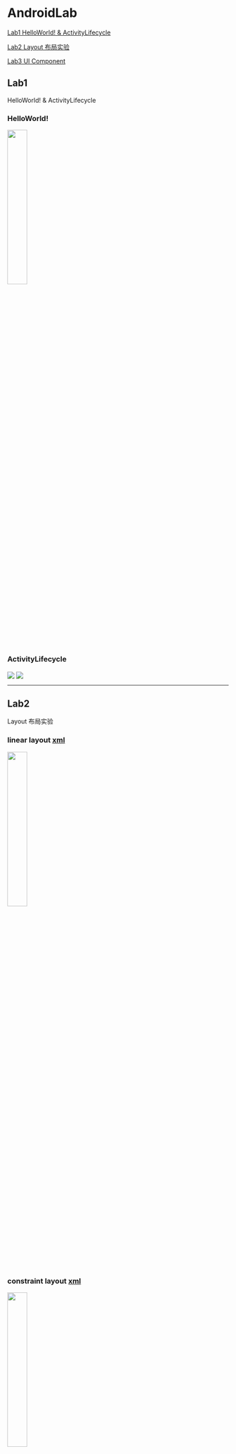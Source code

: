 
# AndroidLab
[Lab1 HelloWorld! & ActivityLifecycle](#lab1) 

[Lab2 Layout 布局实验](#lab2) 

[Lab3 UI Component](#lab3)

## Lab1 
HelloWorld! & ActivityLifecycle 
### HelloWorld!
<img src="https://github.com/FreedomHappy/AndroidDevelop/blob/master/AndroidLab/images/hello.png" width = "30%" height = "30%" div align=center />

### ActivityLifecycle
<img src="https://github.com/FreedomHappy/AndroidDevelop/blob/master/AndroidLab/images/lifecycle1.PNG"  div align=center />
<img src="https://github.com/FreedomHappy/AndroidDevelop/blob/master/AndroidLab/images/lifecycle2.PNG"  div align=center />

---

## Lab2 
Layout 布局实验
### linear layout [xml](https://github.com/FreedomHappy/AndroidDevelop/blob/master/AndroidLab/app/src/main/res/layout/linearlayout.xml)
<img src="https://github.com/FreedomHappy/AndroidDevelop/blob/master/AndroidLab/images/linear.png" width = "30%" height = "30%" div align=center />

### constraint layout [xml](https://github.com/FreedomHappy/AndroidDevelop/blob/master/AndroidLab/app/src/main/res/layout/constraintlayout.xml)
<img src="https://github.com/FreedomHappy/AndroidDevelop/blob/master/AndroidLab/images/constraint.png" width = "30%" height = "30%" div align=center />

### table layout [xml](https://github.com/FreedomHappy/AndroidDevelop/blob/master/AndroidLab/app/src/main/res/layout/tablelayout.xml)
<img src="https://github.com/FreedomHappy/AndroidDevelop/blob/master/AndroidLab/images/table.png" width = "30%" height = "30%" div align=center />

## Lab3 
UI component
### ListView [JavaFile](https://github.com/FreedomHappy/AndroidDevelop/blob/master/AndroidLab/app/src/main/java/com/example/androidlab/ListViewActivity.java) [   ListItem_xml](https://github.com/FreedomHappy/AndroidDevelop/blob/master/AndroidLab/app/src/main/res/layout/simple_item.xml)
* Primary Code
```java
//创建List集合，集合元素是Map
        List<Map<String,Object>> listItems = new ArrayList<Map<String,Object>>();
        for (int i=0; i<names.length;i++){
            Map<String,Object> listItem = new HashMap<String,Object>();
            listItem.put("header",imageIds[i]);
            listItem.put("name",names[i]);
            listItems.add(listItem);
        }
        //创建一个SimpleAdapter
        SimpleAdapter simpleAdapter = new SimpleAdapter(this,listItems,
                R.layout.simple_item,
                new String[] {"header","name"},
                new int[] {R.id.header,R.id.name});
        ListView list = findViewById(R.id.myListView);
        // 为ListView设置Adapter
        list.setAdapter(simpleAdapter);

        // 为ListView的列表项的单击事件绑定事件监听器
        list.setOnItemClickListener(new AdapterView.OnItemClickListener()
        {
            // 第position项被单击时激发该方法
            @Override
            public void onItemClick(AdapterView<?> parent, View view,
                                    int position, long id)
            {   // Toast是Android中的一种简易消息提示框
                Toast.makeText(getApplicationContext(), names[position], Toast.LENGTH_LONG).show();
            }
        });
```
* Screenshot
<img src="https://github.com/FreedomHappy/AndroidDevelop/blob/master/AndroidLab/images/listview.png" width = "30%" height = "30%" div align=center />

### AlterDialog [JavaFile](https://github.com/FreedomHappy/AndroidDevelop/blob/master/AndroidLab/app/src/main/java/com/example/androidlab/MainActivity.java)[  AlertDialog_xml](https://github.com/FreedomHappy/AndroidDevelop/blob/master/AndroidLab/app/src/main/res/layout/activity_alert_dialog.xml)
* Primary Code
```java
// lab3_2 Alert Dialog
    // references (https://developer.android.com/guide/topics/ui/dialogs)
    public void BuildAlertDialog(View view){
        // Use the Builder class for convenient dialog construction
        AlertDialog.Builder builder = new AlertDialog.Builder(this);
        // Get the layout inflater
        LayoutInflater inflater = this.getLayoutInflater();

        // Inflate and set the layout for the dialog
        // Pass null as the parent view because its going in the dialog layout
        builder.setView(inflater.inflate(R.layout.activity_alert_dialog, null))
                // Add action buttons
                .setPositiveButton(R.string.signin, new DialogInterface.OnClickListener() {
                    @Override
                    public void onClick(DialogInterface dialog, int id) {
                        // sign in the user ...
                    }
                })
                .setNegativeButton(R.string.cancel, new DialogInterface.OnClickListener() {
                    public void onClick(DialogInterface dialog, int id) {

                    }
                });
        AlertDialog alertDialog = builder.create();
        alertDialog.show();
    }
```
* Screenshot
<img src="https://github.com/FreedomHappy/AndroidDevelop/blob/master/AndroidLab/images/alertdialog.png" width = "30%" height = "30%" div align=center />

### OptionMenu [JavaFile](https://github.com/FreedomHappy/AndroidDevelop/blob/master/AndroidLab/app/src/main/java/com/example/androidlab/MenuTest.java)[OptionMenu_xml](https://github.com/FreedomHappy/AndroidDevelop/blob/master/AndroidLab/app/src/main/res/menu/menu_with_xml.xml)
* Primary Code
```java
@Override
    public boolean onCreateOptionsMenu(Menu menu) {
        MenuInflater inflater = getMenuInflater();
        inflater.inflate(R.menu.menu_with_xml, menu);
        return true;
    }
    @Override
    public boolean onOptionsItemSelected(MenuItem item) {
        // Handle item selection
        EditText edt = findViewById(R.id.text_menutest);
        switch (item.getItemId()) {
            case R.id.font_big:
               edt.setTextSize(20);
                return true;
            case R.id.font_median:
                edt.setTextSize(16);
                return true;
            case R.id.font_small:
                edt.setTextSize(10);
                return true;
            case R.id.color_red:
                edt.setTextColor(Color.parseColor("#FF0033"));
                return true;
            case R.id.color_black:
                edt.setTextColor(Color.parseColor("#000000"));
                return true;
            case R.id.item_normal:
                Toast.makeText(getApplicationContext(), "选中普通菜单项", Toast.LENGTH_LONG).show();
                return true;
            default:
                return super.onOptionsItemSelected(item);
        }
    }
```
* Screenshot

<img src="https://github.com/FreedomHappy/AndroidDevelop/blob/master/AndroidLab/images/optionmenu1.png" width = "30%" height = "30%" div align=center />   <img src="https://github.com/FreedomHappy/AndroidDevelop/blob/master/AndroidLab/images/optionmenu2.png" width = "30%" height = "30%" div align=center />

<img src="https://github.com/FreedomHappy/AndroidDevelop/blob/master/AndroidLab/images/optionmenu3.png" width = "30%" height = "30%" div align=center />  <img src="https://github.com/FreedomHappy/AndroidDevelop/blob/master/AndroidLab/images/optionmenu4.png" width = "30%" height = "30%" div align=center />

### Contextual Menu [JavaFile](https://github.com/FreedomHappy/AndroidDevelop/blob/master/AndroidLab/app/src/main/java/com/example/androidlab/ContextualMenuActivity.java)[    ContextualMenu_xml](https://github.com/FreedomHappy/AndroidDevelop/blob/master/AndroidLab/app/src/main/res/menu/contextual_menu.xml)
* Primary Code
```java
        list.setChoiceMode(ListView.CHOICE_MODE_MULTIPLE_MODAL);
        list.setMultiChoiceModeListener(new AbsListView.MultiChoiceModeListener() {

            private int nr = 0;

            @Override
            public boolean onPrepareActionMode(ActionMode mode, Menu menu) {
                // TODO Auto-generated method stub
                return false;
            }

            @Override
            public void onDestroyActionMode(ActionMode mode) {
                // TODO Auto-generated method stub
                mAdapter.clearSelection();
            }

            @Override
            public boolean onCreateActionMode(ActionMode mode, Menu menu) {
                // TODO Auto-generated method stub

                nr = 0;
                MenuInflater inflater = getMenuInflater();
                inflater.inflate(R.menu.contextual_menu, menu);
                return true;
            }

            @Override
            public boolean onActionItemClicked(ActionMode mode, MenuItem item) {
                // TODO Auto-generated method stub
                switch (item.getItemId()) {

                    case R.id.delete_item:
                        nr = 0;
                        mAdapter.clearSelection();
                        mode.finish();
                }
                return false;
            }

            @Override
            public void onItemCheckedStateChanged(ActionMode mode, int position,
                                                  long id, boolean checked) {
                // TODO Auto-generated method stub
                if (checked) {
                    nr++;
                    mAdapter.setNewSelection(position, checked);
                } else {
                    nr--;
                    mAdapter.removeSelection(position);
                }
                mode.setTitle(nr + " selected");

            }
        });

        list.setOnItemLongClickListener(new AdapterView.OnItemLongClickListener() {

            @Override
            public boolean onItemLongClick(AdapterView<?> arg0, View arg1,
                                           int position, long arg3) {
                // TODO Auto-generated method stub

                list.setItemChecked(position, !mAdapter.isPositionChecked(position));
                return false;
            }
        });
```
* Screenshot
<img src="https://github.com/FreedomHappy/AndroidDevelop/blob/master/AndroidLab/images/contextualmenu.png" width = "30%" height = "30%" div align=center />
